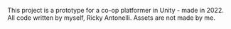 This project is a prototype for a co-op platformer in Unity - made in 2022. All code written by myself, Ricky Antonelli. Assets are not made by me.
